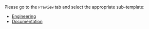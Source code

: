 Please go to the `Preview` tab and select the appropriate sub-template:

* [Engineering](?expand=1&template=eng_template.md)
* [Documentation](?expand=1&template=doc_template.md)